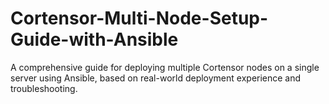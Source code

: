 # Cortensor-Multi-Node-Setup-Guide-with-Ansible
A comprehensive guide for deploying multiple Cortensor nodes on a single server using Ansible, based on real-world deployment experience and troubleshooting.
